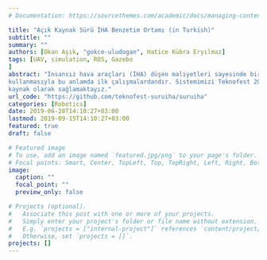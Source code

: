 ```yaml
---
# Documentation: https://sourcethemes.com/academic/docs/managing-content/

title: "Açık Kaynak Sürü İHA Benzetim Ortamı (in Turkish)"
subtitle: ""
summary: ""
authors: [Okan Aşık, "gokce-uludogan", Hatice Kübra Eryılmaz]
tags: [UAV, simulation, ROS, Gazebo
]
abstract: "İnsansız hava araçları (İHA) düşen maliyetleri sayesinde bir çok alanda kullanılabilmektedir. En önemli uygulama alanlarından birisi de sürü sistemleridir. Sürü sistemlerindeki en büyük güçlüklerden birisi sistem testleridir. Bu testler sürü İHA sistemleri için daha da zor olmaktadır. Bu sebeple sürü İHA sistemlerinin testleri genellikle benzetim ortamında yapılmaktadır. Bu benzetim ortamları genellikle belirli bir araştırma alanı ve araştırma grubu için tasarlanmaktadır. Bu çalışmada genel amaçlı benzetim ortamı olan Gazebo’yu kullanarak açık kaynak bir sürü İHA benzetim ortamı sunuyoruz. ROS ile desteklenen sistemimiz geliştirmeye açık ve modüler bir kıyaslama sistemi sunmaktadır. Genel bir benzetim ortamı
kullanmasıyla bu anlamda ilk çalışmalardandır. Sistemimizi Teknofest 2018 yarışmasında test ettik. Yarışan takımların kodlarını ve yarışma senaryolarını sürü İHA sistemi ile birlikte açık
kaynak olarak sağlamaktayız."
url_code: "https://github.com/teknofest-suruiha/suruiha"
categories: [Robotics]
date: 2019-06-28T14:10:27+03:00
lastmod: 2019-09-15T14:10:27+03:00
featured: true
draft: false

# Featured image
# To use, add an image named `featured.jpg/png` to your page's folder.
# Focal points: Smart, Center, TopLeft, Top, TopRight, Left, Right, BottomLeft, Bottom, BottomRight.
image:
  caption: ""
  focal_point: ""
  preview_only: false

# Projects (optional).
#   Associate this post with one or more of your projects.
#   Simply enter your project's folder or file name without extension.
#   E.g. `projects = ["internal-project"]` references `content/project/deep-learning/index.md`.
#   Otherwise, set `projects = []`.
projects: []
---
```



